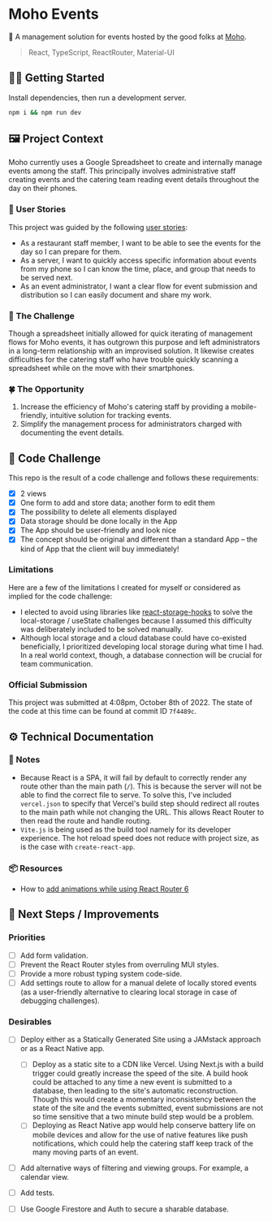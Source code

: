 # Moho Events

📆 A management solution for events hosted by the good folks at [Moho](https://www.moho.co/).

> React, TypeScript, ReactRouter, Material-UI

## 🧑‍💻 Getting Started

Install dependencies, then run a development server.

```bash
npm i && npm run dev
```

## 🖼 Project Context

Moho currently uses a Google Spreadsheet to create and internally manage events among the staff. This principally involves administrative staff creating events and the catering team reading event details throughout the day on their phones.

### 🙋 User Stories

This project was guided by the following [user stories](https://www.interaction-design.org/literature/topics/user-stories):

- As a restaurant staff member, I want to be able to see the events for the day so I can prepare for them.
- As a server, I want to quickly access specific information about events from my phone so I can know the time, place, and group that needs to be served next.
- As an event administrator, I want a clear flow for event submission and distribution so I can easily document and share my work.

### 💭 The Challenge

Though a spreadsheet initially allowed for quick iterating of management flows for Moho events, it has outgrown this purpose and left administrators in a long-term relationship with an improvised solution. It likewise creates difficulties for the catering staff who have trouble quickly scanning a spreadsheet while on the move with their smartphones.

### 🍀 The Opportunity

1. Increase the efficiency of Moho's catering staff by providing a mobile-friendly, intuitive solution for tracking events.
2. Simplify the management process for administrators charged with documenting the event details.

## 🚸 Code Challenge

This repo is the result of a code challenge and follows these requirements:

- [x] 2 views
- [x] One form to add and store data; another form to edit them
- [x] The possibility to delete all elements displayed
- [x] Data storage should be done locally in the App
- [x] The App should be user-friendly and look nice
- [x] The concept should be original and different than a standard App – the kind of App that the client will buy immediately!

### Limitations

Here are a few of the limitations I created for myself or considered as implied for the code challenge:

- I elected to avoid using libraries like [react-storage-hooks](https://www.npmjs.com/package/react-storage-hooks) to solve the local-storage / useState challenges because I assumed this difficulty was deliberately included to be solved manually.
- Although local storage and a cloud database could have co-existed beneficially, I prioritized developing local storage during what time I had. In a real world context, though, a database connection will be crucial for team communication.

### Official Submission

This project was submitted at 4:08pm, October 8th of 2022. The state of the code at this time can be found at commit ID `7f4489c`.

## ⚙️ Technical Documentation

### 📝 Notes

- Because React is a SPA, it will fail by default to correctly render any route other than the main path (`/`). This is because the server will not be able to find the correct file to serve. To solve this, I've included `vercel.json` to specify that Vercel's build step should redirect all routes to the main path while not changing the URL. This allows React Router to then read the route and handle routing.
- `Vite.js` is being used as the build tool namely for its developer experience. The hot reload speed does not reduce with project size, as is the case with `create-react-app`.

### 📦 Resources

- How to [add animations while using React Router 6](https://dev.to/fazliddin04/react-router-v6-animated-transitions-diy-3e6l)

## 🚀 Next Steps / Improvements

### Priorities

- [ ] Add form validation.
- [ ] Prevent the React Router styles from overruling MUI styles.
- [ ] Provide a more robust typing system code-side.
- [ ] Add settings route to allow for a manual delete of locally stored events (as a user-friendly alternative to clearing local storage in case of debugging challenges).

### Desirables

- [ ] Deploy either as a Statically Generated Site using a JAMstack approach or as a React Native app.

  - [ ] Deploy as a static site to a CDN like Vercel. Using Next.js with a build trigger could greatly increase the speed of the site. A build hook could be attached to any time a new event is submitted to a database, then leading to the site's automatic reconstruction. Though this would create a momentary inconsistency between the state of the site and the events submitted, event submissions are not so time sensitive that a two minute build step would be a problem.
  - [ ] Deploying as React Native app would help conserve battery life on mobile devices and allow for the use of native features like push notifications, which could help the catering staff keep track of the many moving parts of an event.

- [ ] Add alternative ways of filtering and viewing groups. For example, a calendar view.
- [ ] Add tests.
- [ ] Use Google Firestore and Auth to secure a sharable database.
